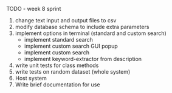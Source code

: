TODO - week 8 sprint

1. change text input and output files to csv
2. modify database schema to include extra parameters
3. implement options in terminal (standard and custom search)
    - implement standard search
    - implement custom search GUI popup
    - implement custom search
    - implement keyword-extractor from description
4. write unit tests for class methods 
5. write tests on random dataset (whole system)
6. Host system
7. Write brief documentation for use
